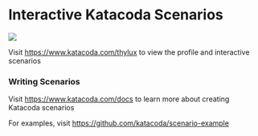 # Interactive Katacoda Scenarios

[![](http://shields.katacoda.com/katacoda/thylux/count.svg)](https://www.katacoda.com/thylux "Get your profile on Katacoda.com")

Visit https://www.katacoda.com/thylux to view the profile and interactive scenarios

### Writing Scenarios
Visit https://www.katacoda.com/docs to learn more about creating Katacoda scenarios

For examples, visit https://github.com/katacoda/scenario-example

